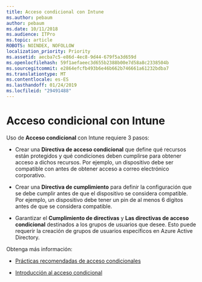 ```yaml
---
title: Acceso condicional con Intune
ms.author: pebaum
author: pebaum
ms.date: 10/11/2018
ms.audience: ITPro
ms.topic: article
ROBOTS: NOINDEX, NOFOLLOW
localization_priority: Priority
ms.assetid: aecba7c5-e86d-4ec8-9d44-679f5a3d659d
ms.openlocfilehash: 59f1aefaeec3d655b2388b00e7d58a8c2338504b
ms.sourcegitcommit: e2864efcfb493b6e46b662b746661a61232bdba7
ms.translationtype: MT
ms.contentlocale: es-ES
ms.lasthandoff: 01/24/2019
ms.locfileid: "29491488"
---
```

# <a name="conditional-access-with-intune"></a>Acceso condicional con Intune

Uso de **Acceso condicional** con Intune requiere 3 pasos: 
  
- Crear una **Directiva de acceso condicional** que define qué recursos están protegidos y qué condiciones deben cumplirse para obtener acceso a dichos recursos. Por ejemplo, un dispositivo debe ser compatible con antes de obtener acceso a correo electrónico corporativo. 
    
- Crear una **Directiva de cumplimiento** para definir la configuración que se debe cumplir antes de que el dispositivo se considera compatible. Por ejemplo, un dispositivo debe tener un pin de al menos 6 dígitos antes de que se considera compatible. 
    
- Garantizar el **Cumplimiento de directivas** y **Las directivas de acceso condicional** destinados a los grupos de usuarios que desee. Esto puede requerir la creación de grupos de usuarios específicos en Azure Active Directory. 
    
Obtenga más información:
  
- [Prácticas recomendadas de acceso condicionales](https://docs.microsoft.com/en-us/azure/active-directory/conditional-access/best-practices)
    
- [Introducción al acceso condicional](https://docs.microsoft.com/en-us/azure/active-directory/active-directory-conditional-access-azure-portal-get-started)
    

